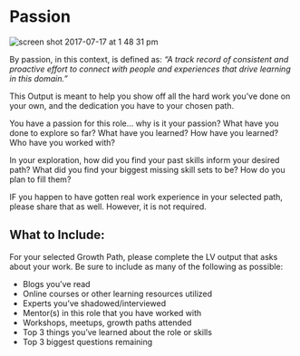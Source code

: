 # Passion

![screen shot 2017-07-17 at 1 48 31 pm](https://user-images.githubusercontent.com/5239538/28281943-b6d8d82a-6af6-11e7-855d-812ca347cae4.png)

By passion, in this context, is defined as: *“A track record of consistent and proactive effort to connect with people and experiences that drive learning in this domain.”*

This Output is meant to help you show off all the hard work you’ve done on your own, and the dedication you have to your chosen path. 

You have a passion for this role… why is it your passion? What have you done to explore so far? What have you learned? How have you learned? Who have you worked with? 

In your exploration, how did you find your past skills inform your desired path? What did you find your biggest missing skill sets to be? How do you plan to fill them? 

IF you happen to have gotten real work experience in your selected path, please share that as well. However, it is not required. 

## What to Include: 
For your selected Growth Path, please complete the LV output that asks about your work. Be sure to include as many of the following as possible: 
- Blogs you’ve read
- Online courses or other learning resources utilized
- Experts you’ve shadowed/interviewed
- Mentor(s) in this role that you have worked with 
- Workshops, meetups, growth paths attended
- Top 3 things you’ve learned about the role or skills
- Top 3 biggest questions remaining


